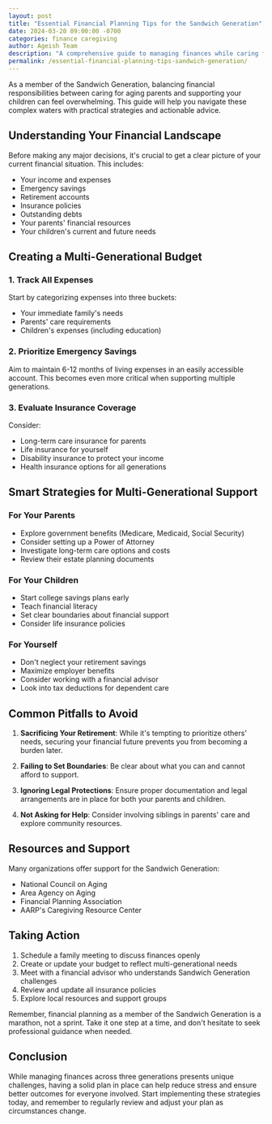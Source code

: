 ```yaml
---
layout: post
title: "Essential Financial Planning Tips for the Sandwich Generation"
date: 2024-03-20 09:00:00 -0700
categories: finance caregiving
author: Ageish Team
description: "A comprehensive guide to managing finances while caring for both aging parents and children"
permalink: /essential-financial-planning-tips-sandwich-generation/
---
```


As a member of the Sandwich Generation, balancing financial responsibilities between caring for aging parents and supporting your children can feel overwhelming. This guide will help you navigate these complex waters with practical strategies and actionable advice.

## Understanding Your Financial Landscape

Before making any major decisions, it's crucial to get a clear picture of your current financial situation. This includes:

- Your income and expenses
- Emergency savings
- Retirement accounts
- Insurance policies
- Outstanding debts
- Your parents' financial resources
- Your children's current and future needs

## Creating a Multi-Generational Budget

### 1. Track All Expenses
Start by categorizing expenses into three buckets:
- Your immediate family's needs
- Parents' care requirements
- Children's expenses (including education)

### 2. Prioritize Emergency Savings
Aim to maintain 6-12 months of living expenses in an easily accessible account. This becomes even more critical when supporting multiple generations.

### 3. Evaluate Insurance Coverage
Consider:
- Long-term care insurance for parents
- Life insurance for yourself
- Disability insurance to protect your income
- Health insurance options for all generations

## Smart Strategies for Multi-Generational Support

### For Your Parents
- Explore government benefits (Medicare, Medicaid, Social Security)
- Consider setting up a Power of Attorney
- Investigate long-term care options and costs
- Review their estate planning documents

### For Your Children
- Start college savings plans early
- Teach financial literacy
- Set clear boundaries about financial support
- Consider life insurance policies

### For Yourself
- Don't neglect your retirement savings
- Maximize employer benefits
- Consider working with a financial advisor
- Look into tax deductions for dependent care

## Common Pitfalls to Avoid

1. **Sacrificing Your Retirement**: While it's tempting to prioritize others' needs, securing your financial future prevents you from becoming a burden later.

2. **Failing to Set Boundaries**: Be clear about what you can and cannot afford to support.

3. **Ignoring Legal Protections**: Ensure proper documentation and legal arrangements are in place for both your parents and children.

4. **Not Asking for Help**: Consider involving siblings in parents' care and explore community resources.

## Resources and Support

Many organizations offer support for the Sandwich Generation:
- National Council on Aging
- Area Agency on Aging
- Financial Planning Association
- AARP's Caregiving Resource Center

## Taking Action

1. Schedule a family meeting to discuss finances openly
2. Create or update your budget to reflect multi-generational needs
3. Meet with a financial advisor who understands Sandwich Generation challenges
4. Review and update all insurance policies
5. Explore local resources and support groups

Remember, financial planning as a member of the Sandwich Generation is a marathon, not a sprint. Take it one step at a time, and don't hesitate to seek professional guidance when needed.

## Conclusion

While managing finances across three generations presents unique challenges, having a solid plan in place can help reduce stress and ensure better outcomes for everyone involved. Start implementing these strategies today, and remember to regularly review and adjust your plan as circumstances change.